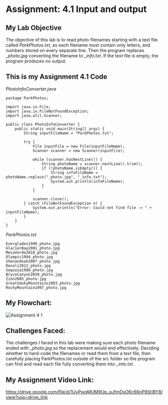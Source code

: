 # Assignment: 4.1 Input and output

## My Lab Objective
The objective of this lab is to read photo filenames starting with a text file called *ParkPhotos.txt*, as each filename must contain only letters, and numbers stored on every separate line. Then the program replaces *_photo.jpg* converting the filename to *_info.txt*. If the text file is empty, the program produces no output.

## This is my Assignment 4.1 Code

*PhotoInfoConverter.java*
```
package ParkPhotos;

import java.io.File;
import java.io.FileNotFoundException;
import java.util.Scanner;

public class PhotoInfoConverter {
    public static void main(String[] args) {
        String inputFileName = "ParkPhotos.txt";

        try {
            File inputFile = new File(inputFileName);
            Scanner scanner = new Scanner(inputFile);

            while (scanner.hasNextLine()) {
                String photoName = scanner.nextLine().trim();
                if (!photoName.isEmpty()) {
                    String infoFileName = photoName.replace("_photo.jpg", "_info.txt");
                    System.out.println(infoFileName);
                }
            }

            scanner.close();
        } catch (FileNotFoundException e) {
            System.out.println("Error: Could not find file -> " + inputFileName);
        }
    }
}
```

*ParkPhotos.txt*
```Yellowstone2015_photo.jpg
Everglades1999_photo.jpg
GlacierBay2001_photo.jpg
MesaVerde2018_photo.jpg
Olympic1994_photo.jpg
Shenandoah2007_photo.jpg
Denali2012_photo.jpg
Sequoia1988_photo.jpg
BryceCanyon2010_photo.jpg
Zion2005_photo.jpg
GreatSmokyMountains2003_photo.jpg
RockyMountain1997_photo.jpg
```

## My Flowchart:
![Assignment 4 1](https://github.com/user-attachments/assets/76476ded-08e3-4368-899c-ccae92ea74fb)

## Challenges Faced:

The challenges I faced in this lab were making sure each photo filename ended with *_photo.jpg* so the replacement would end effectively. Deciding whether to hard-code the filenames or read them from a text file, then carefully placing ParkPhotos.txt outside of the src folder so the program can find and read each file fully converting them into *_into.txt*.

## My Assignment Video Link:
https://drive.google.com/file/d/1UyPwqMUM9Up_gJfmDsOKc66nP8StjBY8/view?usp=drive_link

